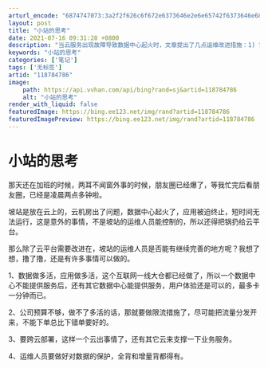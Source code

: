 ```yaml
---
arturl_encode: "6874747073:3a2f2f626c6f672e6373646e2e6e65742f6373646e6873682f:61727469636c652f64657461696c732f313138373834373836"
layout: post
title: "小站的思考"
date: 2021-07-16 09:31:28 +0800
description: "当云服务出现故障导致数据中心起火时，文章提出了几点运维改进措施：1) 实施数据和应用多活策略，确保多"
keywords: "小站的思考"
categories: ['笔记']
tags: ['无标签']
artid: "118784786"
image:
    path: https://api.vvhan.com/api/bing?rand=sj&artid=118784786
    alt: "小站的思考"
render_with_liquid: false
featuredImage: https://bing.ee123.net/img/rand?artid=118784786
featuredImagePreview: https://bing.ee123.net/img/rand?artid=118784786
---
```


# 小站的思考

那天还在加班的时候，两耳不闻窗外事的时候，朋友圈已经爆了，等我忙完后看朋友圈，已经是凌晨两点多钟啦。

坡站是放在云上的，云机房出了问题，数据中心起火了，应用被迫终止，短时间无法运行，这是意外的事情，不是坡站的运维人员能控制的，所以还得把锅扔给云平台。

那么除了云平台需要改进在，坡站的运维人员是否能有继续完善的地方呢？我想了想，撸了撸，还是有许多事情可以做的。

1、数据做多活，应用做多活，这个互联网一线大仓都已经做了，所以一个数据中心不能提供服务后，还有其它数据中心能提供服务，用户体验还是可以的，最多卡一分钟而已。

2、公司预算不够，做不了多活的话，那就要做限流措施了，尽可能把流量分发开来，不能下单总比下错单要好的。

3、要跨云部署，这样一个云出事情了，还有其它云来支撑一下业务服务。

4、运维人员要做好对数据的保护，全背和增量背都得有。
